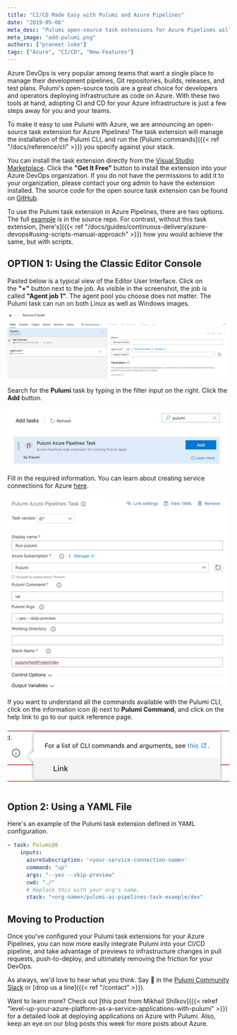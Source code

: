 ```yaml
---
title: "CI/CD Made Easy with Pulumi and Azure Pipelines"
date: "2019-05-06"
meta_desc: "Pulumi open-source task extensions for Azure Pipelines will manage the installation of the Pulumi CLI, and run the Pulumi commands against your stack."
meta_image: "add-pulumi.png"
authors: ["praneet-loke"]
tags: ["Azure", "CI/CD", "New-Features"]
---
```


Azure DevOps is very popular among teams that want a single place to
manage their development pipelines, Git repositories, builds, releases,
and test plans. Pulumi's open-source tools are a great choice for
developers and operators deploying infrastructure as code on Azure. With
these two tools at hand, adopting CI and CD for your Azure
infrastructure is just a few steps away for you and your teams.

To make it easy to use Pulumi with Azure, we are announcing an
open-source task extension for Azure Pipelines! The task extension will
manage the installation of the Pulumi CLI, and run the [Pulumi
commands]({{< ref "/docs/reference/cli" >}}) you specify against
your stack.

You can install the task extension directly from the [Visual Studio
Marketplace](https://marketplace.visualstudio.com/items?itemName=pulumi.build-and-release-task).
Click the **"Get It Free"** button to install the extension into your
Azure DevOps organization. If you do not have the permissions to add it
to your organization, please contact your org admin to have the
extension installed. The source code for the open source task extension
can be found on
[GitHub](https://github.com/pulumi/pulumi-az-pipelines-task).

To use the Pulumi task extension in Azure Pipelines, there are two
options. The
full [example](https://github.com/pulumi/pulumi-az-pipelines-task/tree/master/examples) is
in the source repo. For contrast, without this task extension,
[here's]({{< ref "/docs/guides/continuous-delivery/azure-devops#using-scripts-manual-approach" >}}) how
you would achieve the same, but with scripts.

## OPTION 1: Using the Classic Editor Console

Pasted below is a typical view of the Editor User Interface. Click on
the **"+"** button next to the job. As visible in the screenshot, the
job is called **"Agent job 1"**. The agent pool you choose does not
matter. The Pulumi task can run on both Linux as well as Windows
images.

![classic editor console](./classic-editor-console.png)

Search for the **Pulumi** task by typing in the filter input on the right. Click the **Add** button.

![add Pulumi](./add-pulumi.png)

Fill in the required information. You can learn about creating service connections for Azure
[here](https://docs.microsoft.com/en-us/azure/devops/pipelines/library/service-endpoints?view=azure-devops).

![configuration](./configuration.png)

If you want to understand all the commands available with the Pulumi CLI, click on the information icon (**i**)
next to **Pulumi Command**, and click on the help link to go to our quick reference page.

![output](./output.png)

## Option 2: Using a YAML File

Here's an example of the Pulumi task extension defined in YAML configuration.

```yaml
- task: Pulumi@0
    inputs:
      azureSubscription: '<your-service-connection-name>'
      command: "up"
      args: "--yes --skip-preview"
      cwd: "./"
      # Replace this with your org's name.
      stack: "<org-name>/pulumi-az-pipelines-task-example/dev"
```

## Moving to Production

Once you've configured your Pulumi task extensions for your Azure Pipelines, you can now more
easily integrate Pulumi into your CI/CD pipeline, and take advantage of previews to infrastructure
changes in pull requests, push-to-deploy, and ultimately removing the friction for your DevOps.

As always, we'd love to hear what you think. Say 👋 in the [Pulumi Community Slack](https://slack.pulumi.com)
or [drop us a line]({{< ref "/contact" >}}).

Want to learn more? Check out [this post from Mikhail Shilkov]({{< relref "level-up-your-azure-platform-as-a-service-applications-with-pulumi" >}})
for a detailed look at deploying applications on Azure with Pulumi.
Also, keep an eye on our blog posts this week for more posts about Azure.
